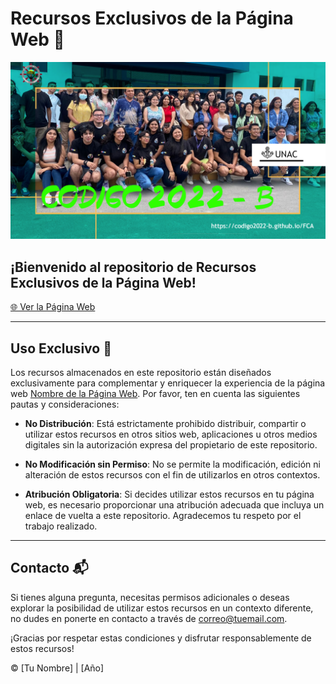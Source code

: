# Recursos Exclusivos de la Página Web 🎁

![Logo de la Página Web](https://github.com/CODIGO2022-B/recurcursos/blob/main/img/aa.webp)

## ¡Bienvenido al repositorio de Recursos Exclusivos de la Página Web!

[🌐 Ver la Página Web](https://codigo2022-b.github.io/FCA)

---

## Uso Exclusivo 🚫

Los recursos almacenados en este repositorio están diseñados exclusivamente para complementar y enriquecer la experiencia de la página web [Nombre de la Página Web](https://codigo2022-b.github.io/FCA). Por favor, ten en cuenta las siguientes pautas y consideraciones:

- **No Distribución**: Está estrictamente prohibido distribuir, compartir o utilizar estos recursos en otros sitios web, aplicaciones u otros medios digitales sin la autorización expresa del propietario de este repositorio.

- **No Modificación sin Permiso**: No se permite la modificación, edición ni alteración de estos recursos con el fin de utilizarlos en otros contextos.

- **Atribución Obligatoria**: Si decides utilizar estos recursos en tu página web, es necesario proporcionar una atribución adecuada que incluya un enlace de vuelta a este repositorio. Agradecemos tu respeto por el trabajo realizado.

---

## Contacto 📬

Si tienes alguna pregunta, necesitas permisos adicionales o deseas explorar la posibilidad de utilizar estos recursos en un contexto diferente, no dudes en ponerte en contacto a través de [correo@tuemail.com](mailto:correo@tuemail.com).

¡Gracias por respetar estas condiciones y disfrutar responsablemente de estos recursos!

&copy; [Tu Nombre] | [Año]

